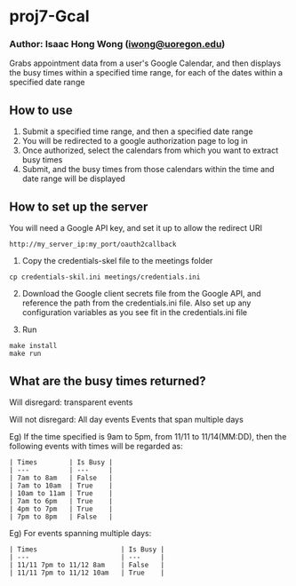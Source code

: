 # proj7-Gcal
### Author: Isaac Hong Wong (iwong@uoregon.edu)
Grabs appointment data from a user's Google Calendar, and then displays
the busy times within a specified time range, for each of the dates within
a specified date range


## How to use

1) Submit a specified time range, and then a specified date range
2) You will be redirected to a google authorization page to log in
3) Once authorized, select the calendars from which you want to extract
   busy times
4) Submit, and the busy times from those calendars within the time and
   date range will be displayed


## How to set up the server

You will need a Google API key, and set it up to allow the redirect URI
```
http://my_server_ip:my_port/oauth2callback
```

1) Copy the credentials-skel file to the meetings folder
```
cp credentials-skil.ini meetings/credentials.ini
```

2) Download the Google client secrets file from the Google API, and
   reference the path from the credentials.ini file. Also set up any
   configuration variables as you see fit in the credentials.ini file

3) Run
```
make install
make run
```


## What are the busy times returned?


Will disregard:
	transparent events

Will not disregard:
	All day events
	Events that span multiple days

Eg) If the time specified is 9am to 5pm, from 11/11 to 11/14(MM:DD),
    then the following events with times will be regarded as:

    | Times        | Is Busy |
    | ---          | ---	 |
    | 7am to 8am   | False   |
    | 7am to 10am  | True    |
    | 10am to 11am | True    |
    | 7am to 6pm   | True    |
    | 4pm to 7pm   | True    |
    | 7pm to 8pm   | False   |

Eg) For events spanning multiple days:

    | Times                     | Is Busy |
    | ---                       | ---	  |
    | 11/11 7pm to 11/12 8am    | False   |
    | 11/11 7pm to 11/12 10am   | True    |